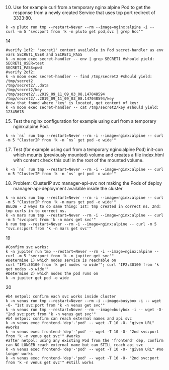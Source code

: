 10. Use for example curl from a temporary nginx:alpine Pod to get the response from a newly created Service that uses tcp port redirect of 3333:80.
```
k -n pluto run tmp --restart=Never --rm --image=nginx:alpine -i -- curl -m 5 "svc:port from 'k -n pluto get pod,svc | grep 6cc'"
```
14
```
#verify 1of2: 'secret1' content available in Pod secret-handler as env vars SECRET1_USER and SECRET1_PASS
k -n moon exec secret-handler -- env | grep SECRET1 #should yield:
SECRET1_USER=test
SECRET1_PASS=pwd
#verify 2of2:
k -n moon exec secret-handler -- find /tmp/secret2 #should yield:
/tmp/secret2
/tmp/secret2/..data
/tmp/secret2/key
/tmp/secret2/..2019_09_11_09_03_08.147048594
/tmp/secret2/..2019_09_11_09_03_08.147048594/key
#now that found where 'key' is located, get content of key:
k -n moon exec secret-handler -- cat /tmp/secret2/key #should yield:
12345678
```
15. Test the nginx configuration for example using curl from a temporary nginx:alpine Pod.
```
k -n `ns` run tmp --restart=Never --rm -i --image=nginx:alpine -- curl -m 5 "ClusterIP from 'k -n `ns` get pod -o wide'"
```
17. Test (for example using curl from a temporary nginx:alpine Pod) init-con which mounts (previously mounted) volume and creates a file index.html with content check this out! in the root of the mounted volume.
```
k -n `ns` run tmp --restart=Never --rm -i --image=nginx:alpine -- curl -m 5 "ClusterIP from 'k -n `ns` get pod -o wide'"
```
18. Problem: ClusterIP svc manager-api-svc not making the Pods of deploy manager-api-deployment available inside the cluster
```
k -n mars run tmp --restart=Never --rm -i --image=nginx:alpine -- curl -m 5 "ClusterIP from 'k -n mars get pod -o wide'"
BELOW - 2 ways to do same thing: 1st: tmp created in correct ns. 2nd: tmp curls in to correct ns.
k -n mars run tmp --restart=Never --rm -i --image=nginx:alpine -- curl -m 5 "svc:port from 'k -n mars get svc'"
k run tmp --restart=Never --rm -i --image=nginx:alpine -- curl -m 5 "svc.ns:port from 'k -n mars get svc'"
```
19
```
#Confirm svc works:
k -n jupiter run tmp --restart=Never --rm -i --image=nginx:alpine -- curl -m 5 "svc:port from 'k -n jupiter get svc'"
#Determine 1) which nodes service is reachable on
curl "IP1:30100 from 'k get nodes -o wide'"; curl "IP2:30100 from 'k get nodes -o wide'"
#Determine 2) which nodes the pod runs on
k -n jupiter get pod -o wide
```
20
```
#b4 netpol: confirm each svc works inside cluster
k -n venus run tmp --restart=Never --rm -i --image=busybox -i -- wget -O- "1st svc:port from 'k -n venus get svc'"
k -n venus run tmp --restart=Never --rm --image=busybox -i -- wget -O- "2nd svc:port from 'k -n venus get svc'"
#b4 netpol: confirm can reach external names and api svc
k -n venus exec frontend-'dep'-'pod' -- wget -T 10 -O- "given URL" #works
k -n venus exec frontend-'dep'-'pod' -- wget -T 10 -O- "2nd svc:port from 'k -n venus get svc'" #works
#after netpol: using any existing Pod from the 'frontend' dep, confirm can NO LONGER reach external name but can STILL reach api svc
k -n venus exec frontend-'dep'-'pod' -- wget -T 10 -O- "given URL" #no longer works
k -n venus exec frontend-'dep'-'pod' -- wget -T 10 -O- "2nd svc:port from 'k -n venus get svc'" #still works
```
